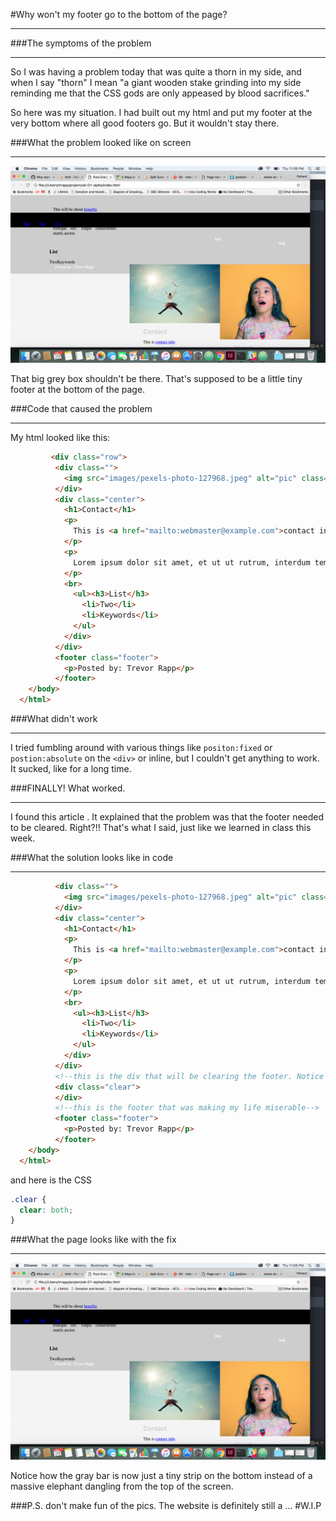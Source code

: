 #Why won't my footer go to the bottom of the page?

***



###The symptoms of the problem
***
So I was having a problem today that was quite a thorn in my side, and when I say "thorn" I mean "a giant wooden stake grinding into my side reminding me that the CSS gods are only appeased by blood sacrifices."

So here was my situation.  I had built out my html and put my footer at the very bottom where all good footers go.  But it wouldn't stay there.  



###What the problem looked like on screen
***
![alt text][logo]

[logo]: https://github.com/trrapp12-ironyard/Why-won-t-my-footer-go-down-to-the-bottom-/blob/master/before.png

That big grey box shouldn't be there.  That's supposed to be a little tiny footer at the bottom of the page.



###Code that caused the problem
***

My html looked like this: 

```html
         <div class="row">
          <div class="">
            <img src="images/pexels-photo-127968.jpeg" alt="pic" class="photos medium"/>
          </div>
          <div class="center">
            <h1>Contact</h1>
            <p>
              This is <a href="mailto:webmaster@example.com">contact info</a>
            </p>
            <p>
              Lorem ipsum dolor sit amet, et ut ut rutrum, interdum tempor aliquet sit, tristique elit. Turpis consectetuer mattis auctor.
            </p>
            <br>
              <ul><h3>List</h3>
                <li>Two</li>
                <li>Keywords</li>
              </ul>
            </div>
          </div>
          <footer class="footer">
            <p>Posted by: Trevor Rapp</p>
          </footer>
    </body>
  </html>
  ```

###What didn't work
***

I tried fumbling around with various things like `positon:fixed` or `postion:absolute` on the `<div>` or inline, but I couldn't get anything to work.  It sucked, like for a long time.



###FINALLY!  What worked.
***

I found this article <a href="http://stackoverflow.com/questions/12933418/footer-wont-go-to-the-bottom"></a>.  It explained that the problem was that the footer needed to be cleared.  Right?!!  That's what I said, just like we learned in class this week.  



###What the solution looks like in code
***

```html
          <div class="">
            <img src="images/pexels-photo-127968.jpeg" alt="pic" class="photos medium"/>
          </div>
          <div class="center">
            <h1>Contact</h1>
            <p>
              This is <a href="mailto:webmaster@example.com">contact info</a>
            </p>
            <p>
              Lorem ipsum dolor sit amet, et ut ut rutrum, interdum tempor aliquet sit, tristique elit. Turpis consectetuer mattis auctor.
            </p>
            <br>
              <ul><h3>List</h3>
                <li>Two</li>
                <li>Keywords</li>
              </ul>
            </div>
          </div>
          <!--this is the div that will be clearing the footer. Notice that it is empty and just has the class of clear-->
          <div class="clear">
          </div>
          <!--this is the footer that was making my life miserable-->
          <footer class="footer">
            <p>Posted by: Trevor Rapp</p>
          </footer>
    </body>
  </html>
  ```
  
  and here is the CSS
  
  ```CSS
  .clear {
    clear: both;
  }
```



###What the page looks like with the fix
***

![alt text][logo]

[logo]: https://github.com/trrapp12-ironyard/Why-won-t-my-footer-go-down-to-the-bottom-/blob/master/Screen%20Shot%202016-09-29%20at%2010.42.29%20PM.png

Notice how the gray bar is now just a tiny strip on the bottom instead of a massive elephant dangling from the top of the screen.


###P.S. don't make fun of the pics.  The website is definitely still a ...
#W.I.P
